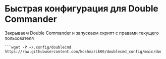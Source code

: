 # Быстрая конфигурация для Double Commander
Закрываем Double Commander и запускаем скрипт с правами текущего пользователя

```mv ~/.config/doublecmd/doublecmd.xml doublecmd.xml.backup
```wget -P ~/.config/doublecmd https://raw.githubusercontent.com/koshmarik06/doublecmd_config/main/doublecmd.xml
